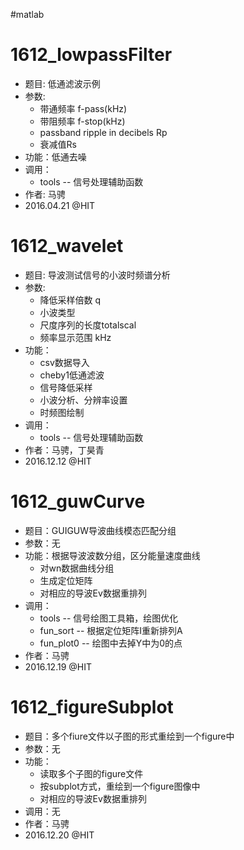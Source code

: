 #matlab


# 1612_lowpassFilter

- 题目: 低通滤波示例
- 参数: 
	- 带通频率 f-pass(kHz)
	- 带阻频率 f-stop(kHz)
	- passband ripple in decibels Rp
	- 衰减值Rs
- 功能：低通去噪
- 调用：
	-  tools   -- 信号处理辅助函数
- 作者: 马骋
- 2016.04.21 @HIT


# 1612_wavelet

- 题目: 导波测试信号的小波时频谱分析
- 参数: 
	- 降低采样倍数 q
	- 小波类型
	- 尺度序列的长度totalscal
	- 频率显示范围 kHz
- 功能：
	- csv数据导入
	- cheby1低通滤波
	- 信号降低采样
	- 小波分析、分辨率设置
	- 时频图绘制
- 调用：
	-  tools   -- 信号处理辅助函数
- 作者：马骋，丁昊青
- 2016.12.12 @HIT

# 1612_guwCurve


- 题目：GUIGUW导波曲线模态匹配分组
- 参数：无
- 功能：根据导波波数分组，区分能量速度曲线
	- 对wn数据曲线分组
	- 生成定位矩阵
	- 对相应的导波Ev数据重排列
- 调用：
	- tools       -- 信号绘图工具箱，绘图优化
	- fun_sort    -- 根据定位矩阵I重新排列A
	- fun_plot0   -- 绘图中去掉Y中为0的点
- 作者：马骋
- 2016.12.19 @HIT

# 1612_figureSubplot

- 题目：多个fiure文件以子图的形式重绘到一个figure中
- 参数：无
- 功能：
	- 读取多个子图的figure文件
	- 按subplot方式，重绘到一个figure图像中
	- 对相应的导波Ev数据重排列
- 调用：无
- 作者：马骋
- 2016.12.20 @HIT

